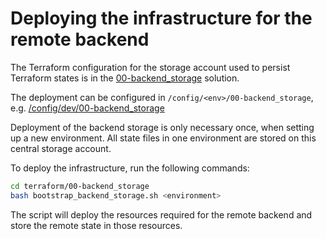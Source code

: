 # Deploying the infrastructure for the remote backend

The Terraform configuration for the storage account used to persist Terraform
states is in the [00-backend_storage](https://dev.azure.com/VDP-DevOps/VAP2-WIND-DataAnalytics/_git/wind-da-platform-infra?path=/terraform/00-backend_storage) solution.

The deployment can be configured in `/config/<env>/00-backend_storage`, e.g.
[/config/dev/00-backend_storage](https://dev.azure.com/VDP-DevOps/VAP2-WIND-DataAnalytics/_git/wind-da-platform-infra?path=/config/dev/00-backend_storage)

Deployment of the backend storage is only necessary once, when setting up a new
environment. All state files in one environment are stored on this central
storage account.

To deploy the infrastructure, run the following commands:

``` sh
cd terraform/00-backend_storage
bash bootstrap_backend_storage.sh <environment>
```

The script will deploy the resources required for the remote backend and store
the remote state in those resources.
